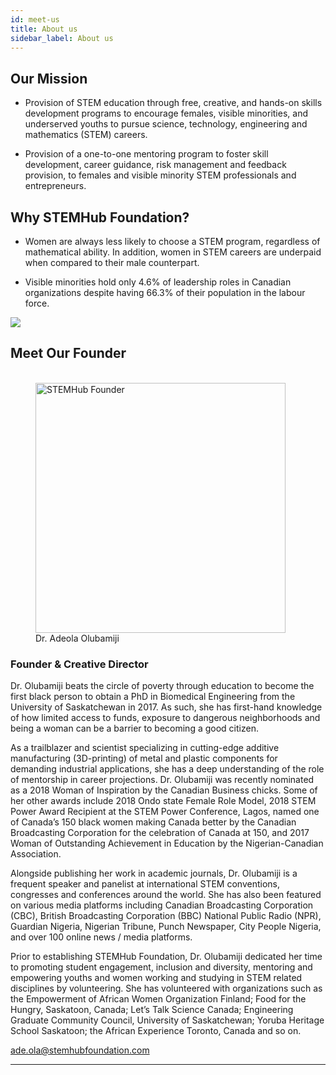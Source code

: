 ```yaml
---
id: meet-us
title: About us
sidebar_label: About us
---
```

## Our Mission
- Provision of STEM education through free, creative, and hands-on skills development programs to encourage females, visible minorities, and underserved youths to pursue  science, technology, engineering and mathematics (STEM) careers.

- Provision of a one-to-one mentoring program to foster skill development, career guidance, risk management and feedback provision, to females and visible minority STEM professionals and entrepreneurs.

## Why STEMHub Foundation?
- Women are always less likely to choose a STEM program, regardless of mathematical ability.  In addition, women in STEM careers are  underpaid when compared to their male counterpart. 

- Visible minorities hold only 4.6% of leadership roles in Canadian organizations despite having 66.3% of their population in the labour force.  

![](../img/why.png)

## Meet Our Founder

<div class="col-xs-12">
  <figure class="row center-block">
    <br>
    <img src="https://uchi.me/stemhubfoundation.com/img/addy.jpeg" 
    class="img-responsive text-center"
    style="height: 400px" 
    alt="STEMHub Founder">
    <figcaption>Dr. Adeola Olubamiji</figcaption>
  </figure>
</div>


### Founder & Creative Director
Dr. Olubamiji beats the circle of poverty through education to become the first black person to obtain a PhD in Biomedical Engineering from the University of Saskatchewan in  2017.  As such, she has first-hand knowledge of how limited access to funds, exposure to dangerous neighborhoods and being a woman can be a barrier to becoming a good citizen. 

As a trailblazer and scientist specializing in cutting-edge additive manufacturing (3D-printing) of metal and plastic components for demanding industrial applications, she has a deep understanding of the role of mentorship in career projections. Dr. Olubamiji was recently nominated as a 2018 Woman of Inspiration by the Canadian Business chicks. Some of her other awards include 2018 Ondo state Female Role Model, 2018 STEM Power Award Recipient at the STEM Power Conference, Lagos, named one of Canada’s 150 black women making Canada better by the Canadian Broadcasting Corporation for the celebration of Canada at 150, and 2017 Woman of Outstanding Achievement in Education by the Nigerian-Canadian Association.

Alongside publishing her work in academic journals, Dr. Olubamiji is a frequent speaker and panelist at international STEM conventions, congresses and conferences around the world. She has also been featured on various media platforms including Canadian Broadcasting Corporation (CBC), British Broadcasting Corporation (BBC) National Public Radio (NPR), Guardian Nigeria, Nigerian Tribune, Punch Newspaper, City People Nigeria, and over 100 online news / media platforms. 

Prior to establishing STEMHub Foundation, Dr. Olubamiji dedicated her time to promoting student engagement, inclusion and diversity, mentoring and empowering youths and women working and studying in STEM related disciplines by volunteering. She has volunteered with organizations such as the Empowerment of African Women Organization Finland; Food for the Hungry,  Saskatoon, Canada; Let’s Talk Science Canada; Engineering Graduate Community Council, University of Saskatchewan; Yoruba Heritage School Saskatoon; the African Experience Toronto, Canada and so on.


ade.ola@stemhubfoundation.com 
___
